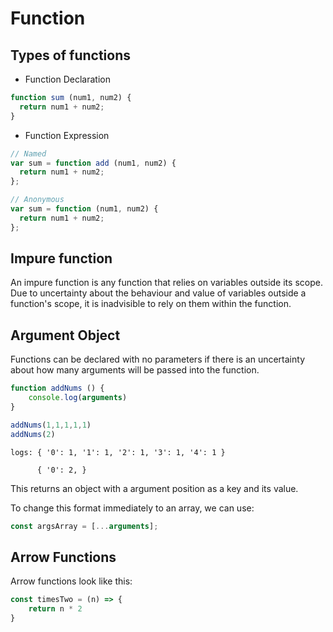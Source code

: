 # Function

## Types of functions

* Function Declaration

```JavaScript
function sum (num1, num2) {
  return num1 + num2;
}
```

* Function Expression

```JavaScript
// Named
var sum = function add (num1, num2) {
  return num1 + num2;
};

// Anonymous
var sum = function (num1, num2) {
  return num1 + num2;
};
```

## Impure function

An impure function is any function that relies on variables outside its scope. Due to uncertainty about the behaviour and value of variables outside a function's scope, it is inadvisible to rely on them within the function.

## Argument Object

Functions can be declared with no parameters if there is an uncertainty about how many arguments will be passed into the function.

```JavaScript
function addNums () {
    console.log(arguments)
}

addNums(1,1,1,1,1)
addNums(2)
```

    logs: { '0': 1, '1': 1, '2': 1, '3': 1, '4': 1 }

          { '0': 2, }

This returns an object with a argument position as a key and its value.

To change this format immediately to an array, we can use:

```JavaScript
const argsArray = [...arguments];
```

## Arrow Functions

Arrow functions look like this:

```JavaScript
const timesTwo = (n) => {
    return n * 2
}
```